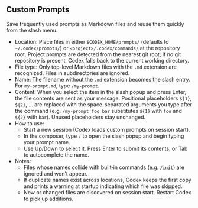 ## Custom Prompts

Save frequently used prompts as Markdown files and reuse them quickly from the slash menu.

- Location: Place files in either `$CODEX_HOME/prompts/` (defaults to `~/.codex/prompts/`) or `<project>/.codex/commands/` at the repository root. Project prompts are detected from the nearest git root; if no git repository is present, Codex falls back to the current working directory.
- File type: Only top-level Markdown files with the `.md` extension are recognized. Files in subdirectories are ignored.
- Name: The filename without the `.md` extension becomes the slash entry. For `my-prompt.md`, type `/my-prompt`.
- Content: When you select the item in the slash popup and press Enter, the file contents are sent as your message. Positional placeholders `${1}`, `${2}`, … are replaced with the space-separated arguments you type after the command (e.g. `/my-prompt foo bar` substitutes `${1}` with `foo` and `${2}` with `bar`). Unused placeholders stay unchanged.
- How to use:
  - Start a new session (Codex loads custom prompts on session start).
  - In the composer, type `/` to open the slash popup and begin typing your prompt name.
  - Use Up/Down to select it. Press Enter to submit its contents, or Tab to autocomplete the name.
- Notes:
  - Files whose names collide with built‑in commands (e.g. `/init`) are ignored and won’t appear.
  - If duplicate names exist across locations, Codex keeps the first copy and prints a warning at startup indicating which file was skipped.
  - New or changed files are discovered on session start. Restart Codex to pick up additions.
